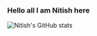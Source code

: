 ### Hello all I am Nitish here
![Nitish's GitHub stats](https://github-readme-stats.vercel.app/api?username=Nitish36&count_private=true&show_icons=true&theme=merko)
